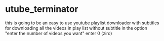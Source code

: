 # utube_terminator
this is going to be an easy to use youtube playlist downloader with subtitles
for downloading all the videos in play list without subtitle in the option "enter the number of videos you want" enter 0 (ziro)
